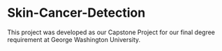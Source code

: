 # Skin-Cancer-Detection

This project was developed as our Capstone Project for our final degree requirement at George Washington University.
